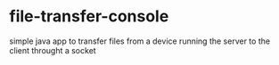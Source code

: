 # file-transfer-console
simple java app to transfer files from a device running the server to the client throught a socket
